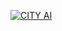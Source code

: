 [![CITY AI](https://img.shields.io/badge/%F0%9F%A4%97-Smart_City%20AI%20PROJECT-blue)](https://huggingface.co/spaces/Boojan018/SMART_CITY)
